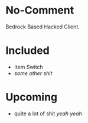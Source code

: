 # No-Comment
Bedrock Based Hacked Client.

# Included
- Item Switch
- *some other shit*

# Upcoming
- quite a lot of shit
*yeah yeah*
